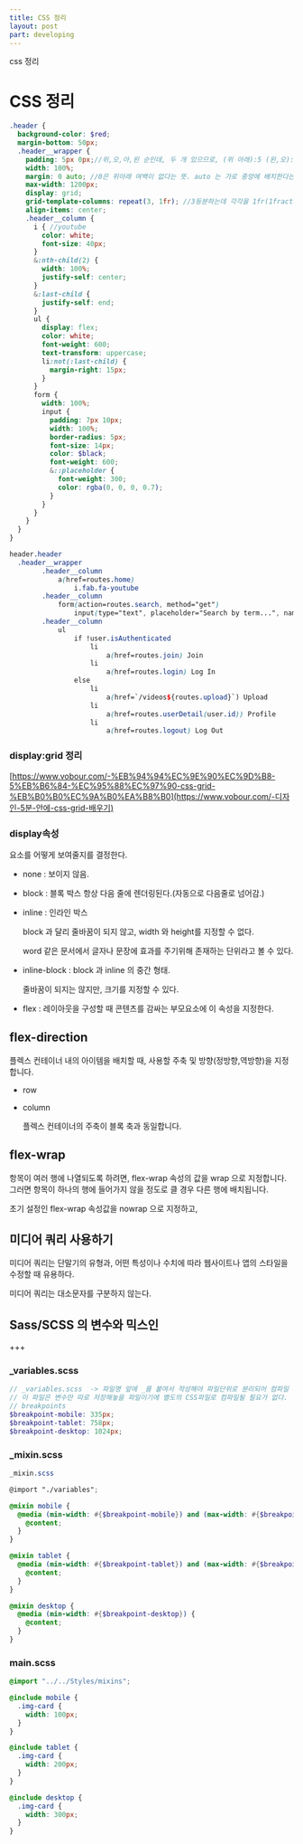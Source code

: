 ```yaml
---
title: CSS 정리
layout: post
part: developing
---
```


css 정리
# CSS 정리 

```scss
.header {
  background-color: $red;
  margin-bottom: 50px;
  .header__wrapper {
    padding: 5px 0px;//위,오,아,왼 순인데, 두 개 있으므로, (위 아래):5 (왼,오):5 라는 뜻이다.
    width: 100%;
    margin: 0 auto;	//0은 위아래 여백이 없다는 뜻. auto 는 가로 중앙에 배치한다는 뜻 즉, 위아래 여백없이 가로 중앙에 배치된다는 말이다.
    max-width: 1200px;
    display: grid;
    grid-template-columns: repeat(3, 1fr); //3등분하는데 각각을 1fr(1fraction)
    align-items: center;
    .header__column {
      i { //youtube
        color: white;
        font-size: 40px;
      }
      &:nth-child(2) {
        width: 100%;
        justify-self: center;
      }
      &:last-child {
        justify-self: end;
      }
      ul {
        display: flex;
        color: white;
        font-weight: 600;
        text-transform: uppercase;
        li:not(:last-child) {
          margin-right: 15px;
        }
      }
      form {
        width: 100%;
        input {
          padding: 7px 10px;
          width: 100%;
          border-radius: 5px;
          font-size: 14px;
          color: $black;
          font-weight: 600;
          &::placeholder {
            font-weight: 300;
            color: rgba(0, 0, 0, 0.7);
          }
        }
      }
    }
  }
}

header.header
  .header__wrapper
        .header__column
            a(href=routes.home)
                i.fab.fa-youtube
        .header__column
            form(action=routes.search, method="get")
                input(type="text", placeholder="Search by term...", name="term")
        .header__column
            ul
                if !user.isAuthenticated
                    li
                        a(href=routes.join) Join
                    li
                        a(href=routes.login) Log In
                else 
                    li
                        a(href=`/videos${routes.upload}`) Upload
                    li
                        a(href=routes.userDetail(user.id)) Profile
                    li
                        a(href=routes.logout) Log Out
```

### display:grid 정리

[https://www.vobour.com/-%EB%94%94%EC%9E%90%EC%9D%B8-5%EB%B6%84-%EC%95%88%EC%97%90-css-grid-%EB%B0%B0%EC%9A%B0%EA%B8%B0](https://www.vobour.com/-디자인-5분-안에-css-grid-배우기)







### display속성

요소를 어떻게 보여줄지를 결정한다. 

- none  :  보이지 않음.

- block : 블록 박스
  항상 다음 줄에 렌더링된다.(자동으로 다음줄로 넘어감.)

- inline : 인라인 박스

  block 과 달리 줄바꿈이 되지 않고, width 와 height를 지정할 수 없다.

  word 같은 문서에서 글자나 문장에 효과를 주기위해 존재하는 단위라고 볼 수 있다.

- inline-block : block 과 inline 의 중간 형태.

  줄바꿈이 되지는 않지만, 크기를 지정할 수 있다.

- flex : 레이아웃을 구성할 때 콘텐츠를 감싸는 부모요소에 이 속성을 지정한다.

## flex-direction

플렉스 컨테이너 내의 아이템을 배치할 때, 사용할 주축 및 방향(정방향,역방향)을 지정합니다.

- row

- column

  플렉스 컨테이너의 주축이 블록 축과 동일합니다. 



## flex-wrap

항목이 여러 행에 나열되도록 하려면, flex-wrap 속성의 값을 wrap 으로 지정합니다. 그러면
항목이 하나의 행에 들어가지 않을 정도로 클 경우 다른 행에 배치됩니다.

초기 설정인 flex-wrap 속성값을 nowrap 으로 지정하고, 









## 미디어 쿼리 사용하기

미디어 쿼리는 단말기의 유형과, 어떤 특성이나 수치에 따라 웹사이트나 앱의 스타일을 수정할 때 유용하다.



미디어 쿼리는 대소문자를 구분하지 않는다.





## Sass/SCSS 의 변수와 믹스인

+++

### _variables.scss  

```scss
// _variables.scss  -> 파일명 앞에 _를 붙여서 작성해야 파일단위로 분리되어 컴파일 되지 않는다.
// 이 파일은 변수만 따로 저장해놓을 파일이기에 별도의 CSS파일로 컴파일될 필요가 없다.
// breakpoints
$breakpoint-mobile: 335px;
$breakpoint-tablet: 758px;
$breakpoint-desktop: 1024px;
```



### _mixin.scss

```scss
_mixin.scss

@import "./variables";

@mixin mobile {
  @media (min-width: #{$breakpoint-mobile}) and (max-width: #{$breakpoint-tablet - 1px}) {
    @content;
  }
}

@mixin tablet {
  @media (min-width: #{$breakpoint-tablet}) and (max-width: #{$breakpoint-desktop - 1px}) {
    @content;
  }
}

@mixin desktop {
  @media (min-width: #{$breakpoint-desktop}) {
    @content;
  }
}
```



### main.scss

```scss
@import "../../Styles/mixins";

@include mobile {
  .img-card {
    width: 100px;
  }
}

@include tablet {
  .img-card {
    width: 200px;
  }
}

@include desktop {
  .img-card {
    width: 300px;
  }
}
```
